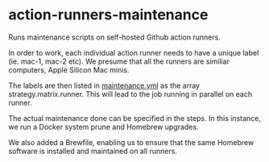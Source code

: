 # action-runners-maintenance

Runs maintenance scripts on self-hosted Github action runners.

In order to work, each individual action runner needs to have a unique label (ie. mac-1, mac-2 etc). We presume that all the runners are similiar computers, Apple Silicon Mac minis.

The labels are then listed in [maintenance.yml](.github/workflows/maintenance.yml) as the array strategy.matrix.runner. This will lead to the job running in parallel on each runner.

The actual maintenance done can be specified in the steps. In this instance, we run a Docker system prune and Homebrew upgrades.

We also added a Brewfile, enabling us to ensure that the same Homebrew software is installed and maintained on all runners.
